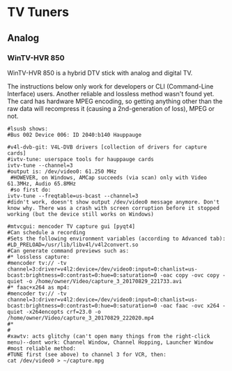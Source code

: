 # TV Tuners

## Analog

### WinTV-HVR 850
WinTV-HVR 850 is a hybrid DTV stick with analog and digital TV.

The instructions below only work for developers or CLI (Command-Line
Interface) users. Another reliable and lossless method wasn't found yet.
The card has hardware MPEG encoding, so getting anything other than the
raw data will recompress it (causing a 2nd-generation of loss), MPEG or
not.

```
#lsusb shows:
#Bus 002 Device 006: ID 2040:b140 Hauppauge

#v4l-dvb-git: V4L-DVB drivers [collection of drivers for capture cards]
#ivtv-tune: userspace tools for hauppauge cards
ivtv-tune --channel=3
#output is: /dev/video0: 61.250 MHz
 #HOWEVER, on Windows, AMCap succeeds (via scan) only with Video 61.3MHz, Audio 65.8MHz
 #so first do:
ivtv-tune --freqtable=us-bcast --channel=3
#didn't work, doesn't show output /dev/video0 message anymore. Don't know why. There was a crash with screen corruption before it stopped working (but the device still works on Windows)

#mtvcgui: mencoder TV capture gui [pyqt4]
#Can schedule a recording
#Sets the following environment variables (according to Advanced tab):
#LD_PRELOAD=/usr/lib/libv4l/v4l2convert.so
#Can generate command previews such as:
#* lossless capture:
#mencoder tv:// -tv channel=3:driver=v4l2:device=/dev/video0:input=0:chanlist=us-bcast:brightness=0:contrast=0:hue=0:saturation=0 -oac copy -ovc copy -quiet -o /home/owner/Video/capture_3_20170829_221733.avi
#* faac+x264 as mp4:
#mencoder tv:// -tv channel=3:driver=v4l2:device=/dev/video0:input=0:chanlist=us-bcast:brightness=0:contrast=0:hue=0:saturation=0 -oac faac -ovc x264 -quiet -x264encopts crf=23.0 -o /home/owner/Video/capture_3_20170829_222020.mp4
#*
#
#xawtv: acts glitchy (can't open many things from the right-click menu)--dont work: Channel Window, Channel Hopping, Launcher Window
#most reliable method:
#TUNE first (see above) to channel 3 for VCR, then:
cat /dev/video0 > ~/capture.mpg
```
